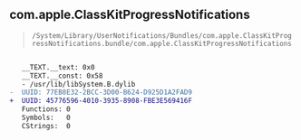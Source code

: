 ## com.apple.ClassKitProgressNotifications

> `/System/Library/UserNotifications/Bundles/com.apple.ClassKitProgressNotifications.bundle/com.apple.ClassKitProgressNotifications`

```diff

   __TEXT.__text: 0x0
   __TEXT.__const: 0x58
   - /usr/lib/libSystem.B.dylib
-  UUID: 77EB8E32-2BCC-3D00-B624-D925D1A2FAD9
+  UUID: 45776596-4010-3935-8908-FBE3E569416F
   Functions: 0
   Symbols:   0
   CStrings:  0

```
